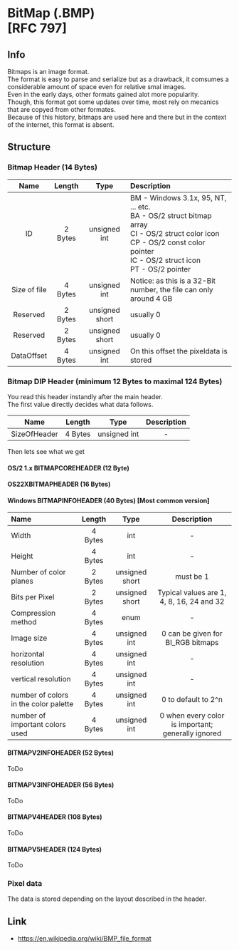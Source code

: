 # BitMap (.BMP)<br>[RFC 797]

## Info
Bitmaps is an image format.<br>
The format is easy to parse and serialize but as a drawback, it comsumes a considerable amount of space even for relative smal images.<br>
Even in the early days, other formats gained alot more popularity.<br>
Though, this format got some updates over time, most rely on mecanics that are copyed from other formates.<br>
Because of this history, bitmaps are used here and there but in the context of the internet, this format is absent.


## Structure
### Bitmap Header (14 Bytes)
|Name|Length|Type| Description |
|:-:|:-:|:-:|:-|
|ID|2  Bytes| unsigned int | BM - Windows 3.1x, 95, NT, ... etc.<br>BA - OS/2 struct bitmap array<br>CI - OS/2 struct color icon<br>CP - OS/2 const color pointer<br>IC - OS/2 struct icon<br>PT - OS/2 pointer |
|Size of file|4 Bytes | unsigned int | Notice: as this is a 32-Bit number, the file can only around 4 GB |
|Reserved| 2 Bytes | unsigned short | usually 0 |
|Reserved| 2 Bytes | unsigned short | usually 0 |
|DataOffset| 4 Bytes | unsigned int | On this offset the pixeldata is stored |

### Bitmap DIP Header (minimum 12 Bytes to maximal 124 Bytes)
You read this header instandly after the main header.<br>
The first value directly decides what data follows.

|Name|Length|Type| Description |
|:-:|:-:|:-:|:-:|
|SizeOfHeader| 4 Bytes | unsigned int | - |

Then lets see what we get

#### OS/2 1.x BITMAPCOREHEADER (12 Byte)

#### OS22XBITMAPHEADER (16 Bytes) 

#### Windows BITMAPINFOHEADER (40 Bytes) [Most common version]

|Name|Length|Type| Description |
|:-|:-:|:-:|:-:|
|Width|4 Bytes | int | - |
|Height|4 Bytes | int | - |
|Number of color planes |2 Bytes | unsigned short | must be 1  |
|Bits per Pixel |2 Bytes | unsigned short | Typical values are 1, 4, 8, 16, 24 and 32 |
|Compression method|4 Bytes | enum | - |
|Image size|4 Bytes | unsigned int | 0 can be given for BI_RGB bitmaps |
|horizontal resolution|4 Bytes | unsigned int | - |
| vertical resolution|4 Bytes | unsigned int | - |
|number of colors in the color palette|4 Bytes | unsigned int |  0 to default to 2^n |
|number of important colors used|4 Bytes | unsigned int | 0 when every color is important; generally ignored |


#### BITMAPV2INFOHEADER (52 Bytes)
ToDo

#### BITMAPV3INFOHEADER (56 Bytes)
ToDo

#### BITMAPV4HEADER (108 Bytes)
ToDo

#### BITMAPV5HEADER (124 Bytes)
ToDo



### Pixel data
The data is stored depending on the layout described in the header. <br>

## Link
- https://en.wikipedia.org/wiki/BMP_file_format
